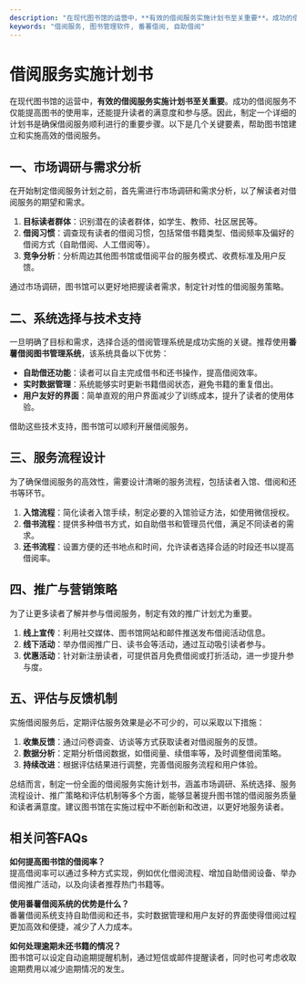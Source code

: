 ```yaml
---
description: "在现代图书馆的运营中，**有效的借阅服务实施计划书至关重要**。成功的借阅服务不仅能提高图书的使用率，还能提升读者的满意度和参与感。因此，制定一个详细的计划书是确保借阅服务顺利进行的重要步骤。以下是几个关键要素，帮助图书馆建立和实施高效的借阅服务。"
keywords: "借阅服务, 图书管理软件, 番薯借阅, 自助借阅"
---
```

# 借阅服务实施计划书

在现代图书馆的运营中，**有效的借阅服务实施计划书至关重要**。成功的借阅服务不仅能提高图书的使用率，还能提升读者的满意度和参与感。因此，制定一个详细的计划书是确保借阅服务顺利进行的重要步骤。以下是几个关键要素，帮助图书馆建立和实施高效的借阅服务。

## 一、市场调研与需求分析

在开始制定借阅服务计划之前，首先需进行市场调研和需求分析，以了解读者对借阅服务的期望和需求。

1. **目标读者群体**：识别潜在的读者群体，如学生、教师、社区居民等。
2. **借阅习惯**：调查现有读者的借阅习惯，包括常借书籍类型、借阅频率及偏好的借阅方式（自助借阅、人工借阅等）。
3. **竞争分析**：分析周边其他图书馆或借阅平台的服务模式、收费标准及用户反馈。

通过市场调研，图书馆可以更好地把握读者需求，制定针对性的借阅服务策略。

## 二、系统选择与技术支持

一旦明确了目标和需求，选择合适的借阅管理系统是成功实施的关键。推荐使用**番薯借阅图书管理系统**，该系统具备以下优势：

- **自助借还功能**：读者可以自主完成借书和还书操作，提高借阅效率。
- **实时数据管理**：系统能够实时更新书籍借阅状态，避免书籍的重复借出。
- **用户友好的界面**：简单直观的用户界面减少了训练成本，提升了读者的使用体验。

借助这些技术支持，图书馆可以顺利开展借阅服务。

## 三、服务流程设计

为了确保借阅服务的高效性，需要设计清晰的服务流程，包括读者入馆、借阅和还书等环节。

1. **入馆流程**：简化读者入馆手续，制定必要的入馆验证方法，如使用微信授权。
2. **借书流程**：提供多种借书方式，如自助借书和管理员代借，满足不同读者的需求。
3. **还书流程**：设置方便的还书地点和时间，允许读者选择合适的时段还书以提高借阅率。

## 四、推广与营销策略

为了让更多读者了解并参与借阅服务，制定有效的推广计划尤为重要。

1. **线上宣传**：利用社交媒体、图书馆网站和邮件推送发布借阅活动信息。
2. **线下活动**：举办借阅推广日、读书会等活动，通过互动吸引读者参与。
3. **优惠活动**：针对新注册读者，可提供首月免费借阅或打折活动，进一步提升参与度。

## 五、评估与反馈机制

实施借阅服务后，定期评估服务效果是必不可少的，可以采取以下措施：

1. **收集反馈**：通过问卷调查、访谈等方式获取读者对借阅服务的反馈。
2. **数据分析**：定期分析借阅数据，如借阅量、续借率等，及时调整借阅策略。
3. **持续改进**：根据评估结果进行调整，完善借阅服务流程和用户体验。

总结而言，制定一份全面的借阅服务实施计划书，涵盖市场调研、系统选择、服务流程设计、推广策略和评估机制等多个方面，能够显著提升图书馆的借阅服务质量和读者满意度。建议图书馆在实施过程中不断创新和改进，以更好地服务读者。

## 相关问答FAQs

**如何提高图书馆的借阅率？**  
提高借阅率可以通过多种方式实现，例如优化借阅流程、增加自助借阅设备、举办借阅推广活动，以及向读者推荐热门书籍等。

**使用番薯借阅系统的优势是什么？**  
番薯借阅系统支持自助借阅和还书，实时数据管理和用户友好的界面使得借阅过程更加高效和便捷，减少了人力成本。

**如何处理逾期未还书籍的情况？**  
图书馆可以设定自动逾期提醒机制，通过短信或邮件提醒读者，同时也可考虑收取逾期费用以减少逾期情况的发生。
